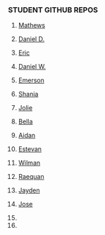 ### STUDENT GITHUB REPOS

1. [Mathews](https://github.com/mathewscabral/mathews_cabral_MTEC1201_fall2025)

2. [Daniel D.](https://github.com/danielduncan2304/DanielD_mtech_fall2025)

3. [Eric](https://github.com/EricJ2001/Eric_mtec1201-fall25/tree/main)

4. [Daniel W.](https://github.com/Dan1elW-gif/Daniel_mtec1201-fall25)

5. [Emerson](https://github.com/emersonortega-lab/MTEC1201_Emerson)

6. [Shania](https://github.com/hyuramua/Shania_MTEC1201_fall2025/tree/main)

7. [Jolie](https://github.com/Jolie2824/Computer-Homework)

8. [Bella](https://github.com/bedamasa04/Bella_mtec1201-fall25_)

9. [Aidan](https://github.com/AidanRyan-somethin/Aidan-Ryan-Friday-10am-class-Computer-programming-)

10. [Estevan](https://github.com/Erestrepo98/Estevan_mtec1201-fall25)

11. [Wilman](https://github.com/WilmanBonilla/Will_MTEC1201-fall25)

12. [Raequan](https://github.com/rtyson0/RT_mtec1201-fall25)

13. [Jayden](https://github.com/jaythebraattt-dotcom/my-repo-for-mtec)

14. [Jose](https://github.com/joselpzc/Jose-mtec1201-fall25/tree/main)

15. 

16. 
